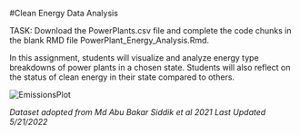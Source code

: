 #Clean Energy Data Analysis

TASK: Download the PowerPlants.csv file and complete the code chunks in the blank RMD file PowerPlant_Energy_Analysis.Rmd. 

In this assignment, students will visualize and analyze energy type breakdowns of power plants in a chosen state. Students will also reflect on the status of clean energy in their state compared to others.

![EmissionsPlot](https://github.com/KyleRuhl/SPICE-Exercises/tree/main/Energy_Data_inR/CarbonEmissions-ByState-ByPowerType.png)

*Dataset adopted from Md Abu Bakar Siddik et al 2021*
*Last Updated 5/21/2022*